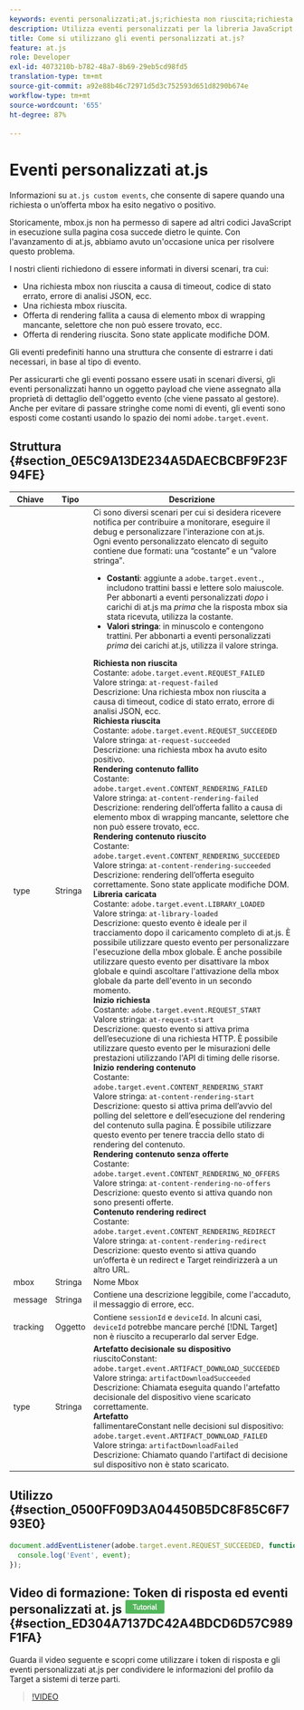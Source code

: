 ```yaml
---
keywords: eventi personalizzati;at.js;richiesta non riuscita;richiesta riuscita;rendering contenuti non riuscito;rendering contenuti riuscito;libreria caricata;richiedi riavvio;inizio rendering contenuti;rendering contenuti senza offerte;reindirizzamento rendering contenuti
description: Utilizza eventi personalizzati per la libreria JavaScript Adobe [!DNL Target] at.js per ricevere notifiche quando una richiesta o un'offerta mbox ha esito negativo o positivo.
title: Come si utilizzano gli eventi personalizzati at.js?
feature: at.js
role: Developer
exl-id: 4073210b-b782-48a7-8b69-29eb5cd98fd5
translation-type: tm+mt
source-git-commit: a92e88b46c72971d5d3c752593d651d8290b674e
workflow-type: tm+mt
source-wordcount: '655'
ht-degree: 87%

---
```


# Eventi personalizzati at.js

Informazioni su `at.js custom events`, che consente di sapere quando una richiesta o un’offerta mbox ha esito negativo o positivo.

Storicamente, mbox.js non ha permesso di sapere ad altri codici JavaScript in esecuzione sulla pagina cosa succede dietro le quinte. Con l&#39;avanzamento di at.js, abbiamo avuto un&#39;occasione unica per risolvere questo problema.

I nostri clienti richiedono di essere informati in diversi scenari, tra cui:

* Una richiesta mbox non riuscita a causa di timeout, codice di stato errato, errore di analisi JSON, ecc.
* Una richiesta mbox riuscita.
* Offerta di rendering fallita a causa di elemento mbox di wrapping mancante, selettore che non può essere trovato, ecc.
* Offerta di rendering riuscita. Sono state applicate modifiche DOM.

Gli eventi predefiniti hanno una struttura che consente di estrarre i dati necessari, in base al tipo di evento.

Per assicurarti che gli eventi possano essere usati in scenari diversi, gli eventi personalizzati hanno un oggetto payload che viene assegnato alla proprietà di dettaglio dell&#39;oggetto evento (che viene passato al gestore). Anche per evitare di passare stringhe come nomi di eventi, gli eventi sono esposti come costanti usando lo spazio dei nomi `adobe.target.event`.

## Struttura {#section_0E5C9A13DE234A5DAECBCBF9F23F94FE}

| Chiave | Tipo | Descrizione |
|--- |--- |--- |
| type | Stringa | Ci sono diversi scenari per cui si desidera ricevere notifica per contribuire a monitorare, eseguire il debug e personalizzare l&#39;interazione con at.js.<br>Ogni evento personalizzato elencato di seguito contiene due formati: una “costante” e un “valore stringa”.<ul><li>**Costanti**: aggiunte a `adobe.target.event.`, includono trattini bassi e lettere solo maiuscole. Per abbonarti a eventi personalizzati *dopo* i carichi di at.js ma *prima* che la risposta mbox sia stata ricevuta, utilizza la costante.</li><li>**Valori stringa**: in minuscolo e contengono trattini. Per abbonarti a eventi personalizzati *prima* dei carichi at.js, utilizza il valore stringa.</li></ul>**Richiesta non riuscita**<br> Costante: `adobe.target.event.REQUEST_FAILED`<br>Valore stringa: `at-request-failed`<br>Descrizione: Una richiesta mbox non riuscita a causa di timeout, codice di stato errato, errore di analisi JSON, ecc.<br>**Richiesta riuscita**<br> Costante: `adobe.target.event.REQUEST_SUCCEEDED`<br>Valore stringa: `at-request-succeeded`<br>Descrizione: una richiesta mbox ha avuto esito positivo.<br>**Rendering contenuto fallito**<br> Costante: `adobe.target.event.CONTENT_RENDERING_FAILED`<br>Valore stringa: `at-content-rendering-failed`<br>Descrizione: rendering dell’offerta fallito a causa di elemento mbox di wrapping mancante, selettore che non può essere trovato, ecc.<br>**Rendering contenuto riuscito**<br> Costante: `adobe.target.event.CONTENT_RENDERING_SUCCEEDED`<br>Valore stringa: `at-content-rendering-succeeded`<br>Descrizione: rendering dell’offerta eseguito correttamente. Sono state applicate modifiche DOM.<br>**Libreria caricata**<br> Costante: `adobe.target.event.LIBRARY_LOADED`<br>Valore stringa: `at-library-loaded`<br>Descrizione: questo evento è ideale per il tracciamento dopo il caricamento completo di at.js. È possibile utilizzare questo evento per personalizzare l&#39;esecuzione della mbox globale. È anche possibile utilizzare questo evento per disattivare la mbox globale e quindi ascoltare l&#39;attivazione della mbox globale da parte dell&#39;evento in un secondo momento.<br>**Inizio richiesta**<br> Costante: `adobe.target.event.REQUEST_START`<br>Valore stringa: `at-request-start`<br>Descrizione: questo evento si attiva prima dell’esecuzione di una richiesta HTTP. È possibile utilizzare questo evento per le misurazioni delle prestazioni utilizzando l&#39;API di timing delle risorse.<br>**Inizio rendering contenuto**<br> Costante: `adobe.target.event.CONTENT_RENDERING_START`<br>Valore stringa: `at-content-rendering-start`<br>Descrizione: questo si attiva prima dell’avvio del polling del selettore e dell’esecuzione del rendering del contenuto sulla pagina. È possibile utilizzare questo evento per tenere traccia dello stato di rendering del contenuto.<br>**Rendering contenuto senza offerte**<br> Costante: `adobe.target.event.CONTENT_RENDERING_NO_OFFERS`<br>Valore stringa: `at-content-rendering-no-offers`<br>Descrizione: questo evento si attiva quando non sono presenti offerte.<br>**Contenuto rendering redirect**<br> Costante: `adobe.target.event.CONTENT_RENDERING_REDIRECT`<br>Valore stringa: `at-content-rendering-redirect`<br>Descrizione: questo evento si attiva quando un’offerta è un redirect e Target reindirizzerà a un altro URL. |
| mbox | Stringa | Nome Mbox |
| message | Stringa | Contiene una descrizione leggibile, come l&#39;accaduto, il messaggio di errore, ecc. |
| tracking | Oggetto | Contiene `sessionId` e `deviceId`. In alcuni casi, `deviceId` potrebbe mancare perché [!DNL Target] non è riuscito a recuperarlo dal server Edge. |
| type | Stringa | **Artefatto decisionale su dispositivo**<br> riuscitoConstant:<br>`adobe.target.event.ARTIFACT_DOWNLOAD_SUCCEEDED`<br>Valore stringa:  `artifactDownloadSucceeded`<br>Descrizione: Chiamata eseguita quando l&#39;artefatto decisionale del dispositivo viene scaricato correttamente.<br>**Artefatto**<br> fallimentareConstant nelle decisioni sul dispositivo:  `adobe.target.event.ARTIFACT_DOWNLOAD_FAILED`<br>Valore stringa:  `artifactDownloadFailed`<br>Descrizione: Chiamato quando l&#39;artifact di decisione sul dispositivo non è stato scaricato. |

## Utilizzo {#section_0500FF09D3A04450B5DC8F85C6F793E0}

```javascript
document.addEventListener(adobe.target.event.REQUEST_SUCCEEDED, function(event) { 
  console.log('Event', event); 
});
```

## Video di formazione: Token di risposta ed eventi personalizzati at. js ![Badge tutorial](/help/assets/tutorial.png) {#section_ED304A7137DC42A4BDCD6D57C989F1FA}

Guarda il video seguente e scopri come utilizzare i token di risposta e gli eventi personalizzati at.js per condividere le informazioni del profilo da Target a sistemi di terze parti.

>[!VIDEO](https://video.tv.adobe.com/v/23253/)
